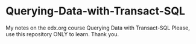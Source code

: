 # Querying-Data-with-Transact-SQL
My notes on the edx.org course Querying Data with Transact-SQL
Please, use this repository ONLY to learn.
Thank you.
